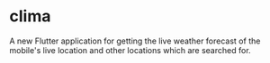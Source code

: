 # clima

A new Flutter application for getting the live weather forecast of the mobile's live location and other locations which are searched for.

